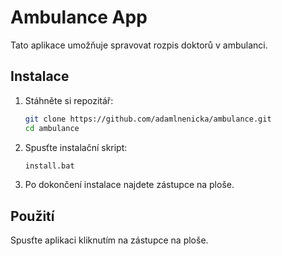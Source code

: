 # Ambulance App

Tato aplikace umožňuje spravovat rozpis doktorů v ambulanci.

## Instalace

1. Stáhněte si repozitář:
    ```bash
    git clone https://github.com/adamlnenicka/ambulance.git
    cd ambulance
    ```

2. Spusťte instalační skript:
    ```bash
    install.bat
    ```

3. Po dokončení instalace najdete zástupce na ploše.

## Použití

Spusťte aplikaci kliknutím na zástupce na ploše.
